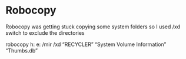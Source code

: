 # Robocopy
Robocopy was getting stuck copying some system folders so I used /xd switch to exclude the directories

robocopy h: e: /mir /xd “RECYCLER” “System Volume Information” “Thumbs.db”

